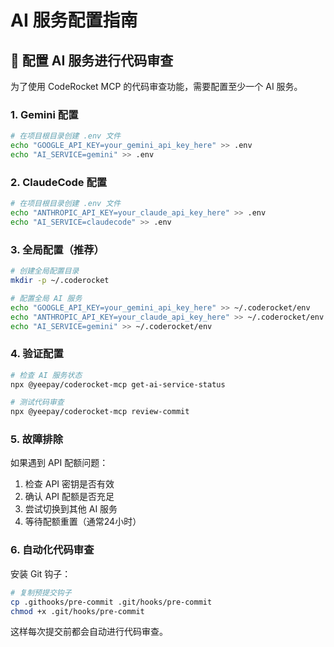 # AI 服务配置指南

## 🔧 配置 AI 服务进行代码审查

为了使用 CodeRocket MCP 的代码审查功能，需要配置至少一个 AI 服务。

### 1. Gemini 配置

```bash
# 在项目根目录创建 .env 文件
echo "GOOGLE_API_KEY=your_gemini_api_key_here" >> .env
echo "AI_SERVICE=gemini" >> .env
```

### 2. ClaudeCode 配置

```bash
# 在项目根目录创建 .env 文件
echo "ANTHROPIC_API_KEY=your_claude_api_key_here" >> .env
echo "AI_SERVICE=claudecode" >> .env
```

### 3. 全局配置（推荐）

```bash
# 创建全局配置目录
mkdir -p ~/.coderocket

# 配置全局 AI 服务
echo "GOOGLE_API_KEY=your_gemini_api_key_here" >> ~/.coderocket/env
echo "ANTHROPIC_API_KEY=your_claude_api_key_here" >> ~/.coderocket/env
echo "AI_SERVICE=gemini" >> ~/.coderocket/env
```

### 4. 验证配置

```bash
# 检查 AI 服务状态
npx @yeepay/coderocket-mcp get-ai-service-status

# 测试代码审查
npx @yeepay/coderocket-mcp review-commit
```

### 5. 故障排除

如果遇到 API 配额问题：
1. 检查 API 密钥是否有效
2. 确认 API 配额是否充足
3. 尝试切换到其他 AI 服务
4. 等待配额重置（通常24小时）

### 6. 自动化代码审查

安装 Git 钩子：
```bash
# 复制预提交钩子
cp .githooks/pre-commit .git/hooks/pre-commit
chmod +x .git/hooks/pre-commit
```

这样每次提交前都会自动进行代码审查。
